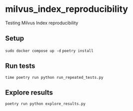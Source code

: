 # milvus_index_reproducibility
Testing Milvus Index reproducibility


## Setup
`sudo docker compose up -d`
`poetry install`

## Run tests
`time poetry run python run_repeated_tests.py`

## Explore results
`poetry run python explore_results.py`
